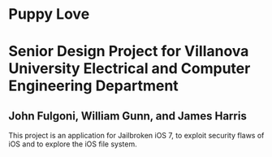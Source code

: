 # Puppy Love
# Senior Design Project for Villanova University Electrical and Computer Engineering Department
## John Fulgoni, William Gunn, and James Harris

This project is an application for Jailbroken iOS 7, to exploit security flaws of iOS and
to explore the iOS file system.